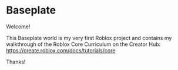 # Baseplate
Welcome!

This Baseplate world is my very first Roblox project and contains my walkthrough of the Roblox Core Curriculum on the Creator Hub:
https://create.roblox.com/docs/tutorials/core

Thanks!
